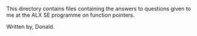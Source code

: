 This directory contains files containing the answers to questions given to me at the ALX SE programme on function pointers.

Written by,
Donald.

